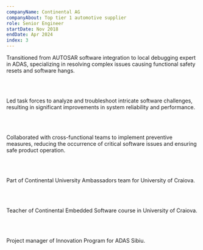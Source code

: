 ```yaml
---
companyName: Continental AG
companyAbout: Top tier 1 automotive supplier
role: Senior Engineer
startDate: Nov 2018
endDate: Apr 2024
index: 3
---
```


Transitioned from AUTOSAR software integration to local debugging expert in ADAS, specializing in resolving complex issues causing functional safety resets and software hangs.

<br></br>

Led task forces to analyze and troubleshoot intricate software challenges, resulting in significant improvements in system reliability and performance.

<br></br>

Collaborated with cross-functional teams to implement preventive measures, reducing the occurrence of critical software issues and ensuring safe product operation.

<br></br>

Part of Continental University Ambassadors team for University of Craiova.

<br></br>

Teacher of Continental Embedded Software course in University of Craiova.

<br></br>

Project manager of Innovation Program for ADAS Sibiu.
